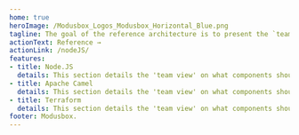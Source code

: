 ```yaml
---
home: true
heroImage: /Modusbox_Logos_Modusbox_Horizontal_Blue.png
tagline: The goal of the reference architecture is to present the `teams` 'opinion' on what  components our customers and internal teams should use when building applications and guidance for how to be successful in production with those components.
actionText: Reference →
actionLink: /nodeJS/
features:
- title: Node.JS
  details: This section details the 'team view' on what components should be used when building applications in NodeJS.
- title: Apache Camel
  details: This section details the 'team view' on what components should be present when building Apache Camel interfaces.
- title: Terraform
  details: This section details the 'team view' on what components should be used when building IaC deployments.
footer: Modusbox.
---
```

